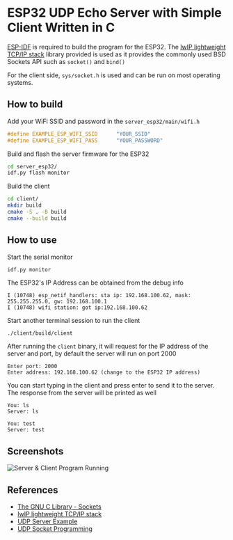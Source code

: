 # ESP32 UDP Echo Server with Simple Client Written in C

[ESP-IDF](https://docs.espressif.com/projects/esp-idf/en/stable/esp32/get-started/index.html#) is required to build the program for the ESP32. The [lwIP lightweight TCP/IP stack](https://docs.espressif.com/projects/esp-idf/en/stable/esp32/api-guides/lwip.html) library provided is used as it provides the commonly used BSD Sockets API such as `socket()` and `bind()`

For the client side, `sys/socket.h` is used and can be run on most operating systems.

## How to build
Add your WiFi SSID and password in the `server_esp32/main/wifi.h`
```C
#define EXAMPLE_ESP_WIFI_SSID      "YOUR_SSID"
#define EXAMPLE_ESP_WIFI_PASS      "YOUR_PASSWORD"
```

Build and flash the server firmware for the ESP32
```bash
cd server_esp32/
idf.py flash monitor
```     
Build the client
```bash
cd client/
mkdir build
cmake -S . -B build
cmake --build build
```


## How to use
Start the serial monitor
```
idf.py monitor
```
The ESP32's IP Address can be obtained from the debug info
```
I (10748) esp_netif_handlers: sta ip: 192.168.100.62, mask: 255.255.255.0, gw: 192.168.100.1
I (10748) wifi station: got ip:192.168.100.62

```
Start another terminal session to run the client
```bash
./client/build/client
```

After running the `client` binary, it will request for the IP address of the server and port, by default the server will run on port 2000
```
Enter port: 2000
Enter address: 192.168.100.62 (change to the ESP32 IP address)
```
You can start typing in the client and press enter to send it to the server. The response from the server will be printed as well
```
You: ls 
Server: ls

You: test
Server: test

```

## Screenshots

![Server & Client Program Running][ss-1]

[ss-1]:https://i.imgur.com/8hUXGd7.png "INTRO"


## References
- [The GNU C Library - Sockets](https://ftp.gnu.org/old-gnu/Manuals/glibc-2.2.3/html_chapter/libc_16.html#SEC300)
- [lwIP lightweight TCP/IP stack](https://docs.espressif.com/projects/esp-idf/en/stable/esp32/api-guides/lwip.html)
- [UDP Server Example](https://github.com/espressif/esp-idf/tree/v5.3.1/examples/protocols/sockets/udp_server)
- [UDP Socket Programming](https://users.cs.jmu.edu/bernstdh/web/common/lectures/summary_unix_udp.php)
